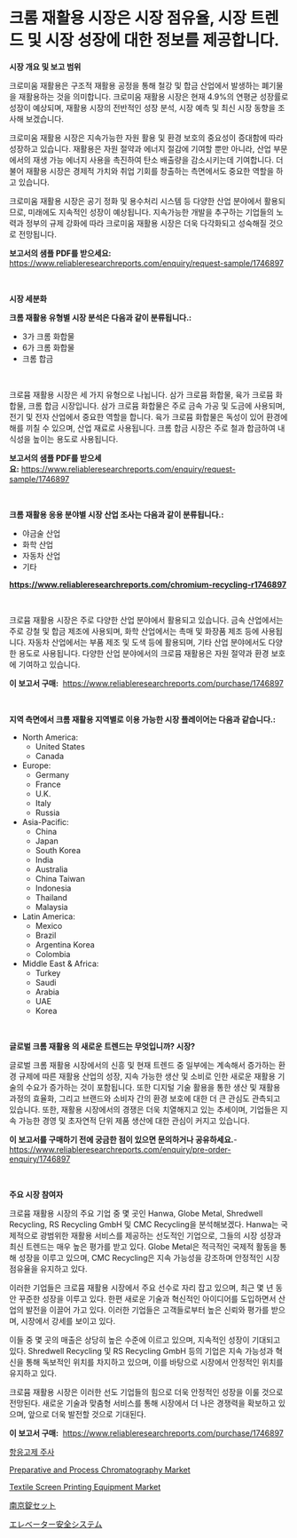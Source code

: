 <p><h1>크롬 재활용 시장은 시장 점유율, 시장 트렌드 및 시장 성장에 대한 정보를 제공합니다.</h1></p><p><strong>시장 개요 및 보고 범위</strong></p>
<p><p>크로미움 재활용은 구조적 재활용 공정을 통해 철강 및 합금 산업에서 발생하는 폐기물을 재활용하는 것을 의미합니다. 크로미움 재활용 시장은 현재 4.9%의 연평균 성장률로 성장이 예상되며, 재활용 시장의 전반적인 성장 분석, 시장 예측 및 최신 시장 동향을 조사해 보겠습니다.</p><p>크로미움 재활용 시장은 지속가능한 자원 활용 및 환경 보호의 중요성이 증대함에 따라 성장하고 있습니다. 재활용은 자원 절약과 에너지 절감에 기여할 뿐만 아니라, 산업 부문에서의 재생 가능 에너지 사용을 촉진하여 탄소 배출량을 감소시키는데 기여합니다. 더불어 재활용 시장은 경제적 가치와 취업 기회를 창출하는 측면에서도 중요한 역할을 하고 있습니다.</p><p>크로미움 재활용 시장은 공기 정화 및 용수처리 시스템 등 다양한 산업 분야에서 활용되므로, 미래에도 지속적인 성장이 예상됩니다. 지속가능한 개발을 추구하는 기업들의 노력과 정부의 규제 강화에 따라 크로미움 재활용 시장은 더욱 다각화되고 성숙해질 것으로 전망됩니다.</p></p>
<p><strong>보고서의 샘플 PDF를 받으세요:</strong> <a href="https://www.reliableresearchreports.com/enquiry/request-sample/1746897">https://www.reliableresearchreports.com/enquiry/request-sample/1746897</a></p>
<p>&nbsp;</p>
<p><strong>시장 세분화</strong></p>
<p><strong>크롬 재활용 유형별 시장 분석은 다음과 같이 분류됩니다.:</strong></p>
<p><ul><li>3가 크롬 화합물</li><li>6가 크롬 화합물</li><li>크롬 합금</li></ul></p>
<p>&nbsp;</p>
<p><p>크로뮴 재활용 시장은 세 가지 유형으로 나뉩니다. 삼가 크로뮴 화합물, 육가 크로뮴 화합물, 크롬 합금 시장입니다. 삼가 크로뮴 화합물은 주로 금속 가공 및 도금에 사용되며, 전기 및 전자 산업에서 중요한 역할을 합니다. 육가 크로뮴 화합물은 독성이 있어 환경에 해를 끼칠 수 있으며, 산업 재료로 사용됩니다. 크롬 합금 시장은 주로 철과 합금하여 내식성을 높이는 용도로 사용됩니다.</p></p>
<p><strong>보고서의 샘플 PDF를 받으세요:</strong>&nbsp;<a href="https://www.reliableresearchreports.com/enquiry/request-sample/1746897">https://www.reliableresearchreports.com/enquiry/request-sample/1746897</a></p>
<p>&nbsp;</p>
<p><strong> 크롬 재활용 응용 분야별 시장 산업 조사는 다음과 같이 분류됩니다.:</strong></p>
<p><ul><li>야금술 산업</li><li>화학 산업</li><li>자동차 산업</li><li>기타</li></ul></p>
<p><strong><a href="https://www.reliableresearchreports.com/chromium-recycling-r1746897">https://www.reliableresearchreports.com/chromium-recycling-r1746897</a></strong></p>
<p>&nbsp;</p>
<p><p>크로뮴 재활용 시장은 주로 다양한 산업 분야에서 활용되고 있습니다. 금속 산업에서는 주로 강철 및 합금 제조에 사용되며, 화학 산업에서는 촉매 및 화장품 제조 등에 사용됩니다. 자동차 산업에서는 부품 제조 및 도색 등에 활용되며, 기타 산업 분야에서도 다양한 용도로 사용됩니다. 다양한 산업 분야에서의 크로뮴 재활용은 자원 절약과 환경 보호에 기여하고 있습니다.</p></p>
<p><strong>이 보고서 구매:</strong>&nbsp; <a href="https://www.reliableresearchreports.com/purchase/1746897">https://www.reliableresearchreports.com/purchase/1746897</a></p>
<p>&nbsp;</p>
<p><strong>지역 측면에서 크롬 재활용 지역별로 이용 가능한 시장 플레이어는 다음과 같습니다.:</strong></p>
<p><ul>
    <li>
        North America:
        <ul>
            <li>United States</li>
            <li>Canada</li>
        </ul>
    </li>
    <li>
        Europe:
        <ul>
            <li>Germany</li>
            <li>France</li>
            <li>U.K.</li>
            <li>Italy</li>
            <li>Russia</li>
        </ul>
    </li>
    <li>
        Asia-Pacific:
        <ul>
            <li>China</li>
            <li>Japan</li>
            <li>South Korea</li>
            <li>India</li>
            <li>Australia</li>
            <li>China Taiwan</li>
            <li>Indonesia</li>
            <li>Thailand</li>
            <li>Malaysia</li>
        </ul>
    </li>
    <li>
        Latin America:
        <ul>
            <li>Mexico</li>
            <li>Brazil</li>
            <li>Argentina Korea</li>
            <li>Colombia</li>
        </ul>
    </li>
    <li>
        Middle East & Africa:
        <ul>
            <li>Turkey</li>
            <li>Saudi</li>
            <li>Arabia</li>
            <li>UAE</li>
            <li>Korea</li>
        </ul>
    </li>
    </ul></p>
<p>&nbsp;</p>
<p><strong>글로벌 크롬 재활용 의 새로운 트렌드는 무엇입니까? 시장?</strong></p>
<p><p>글로벌 크롬 재활용 시장에서의 신흥 및 현재 트렌드 중 일부에는 계속해서 증가하는 환경 규제에 따른 재활용 산업의 성장, 지속 가능한 생산 및 소비로 인한 새로운 재활용 기술의 수요가 증가하는 것이 포함됩니다. 또한 디지털 기술 활용을 통한 생산 및 재활용 과정의 효율화, 그리고 브랜드와 소비자 간의 환경 보호에 대한 더 큰 관심도 관측되고 있습니다. 또한, 재활용 시장에서의 경쟁은 더욱 치열해지고 있는 추세이며, 기업들은 지속 가능한 경영 및 초자연적 단위 제품 생산에 대한 관심이 커지고 있습니다.</p></p>
<p><strong>이 보고서를 구매하기 전에 궁금한 점이 있으면 문의하거나 공유하세요.</strong>- <a href="https://www.reliableresearchreports.com/enquiry/pre-order-enquiry/1746897">https://www.reliableresearchreports.com/enquiry/pre-order-enquiry/1746897</a></p>
<p>&nbsp;</p>
<p><strong>주요 시장 참여자</strong></p>
<p><p>크로뮴 재활용 시장의 주요 기업 중 몇 곳인 Hanwa, Globe Metal, Shredwell Recycling, RS Recycling GmbH 및 CMC Recycling을 분석해보겠다. Hanwa는 국제적으로 광범위한 재활용 서비스를 제공하는 선도적인 기업으로, 그들의 시장 성장과 최신 트렌드는 매우 높은 평가를 받고 있다. Globe Metal은 적극적인 국제적 활동을 통해 성장을 이루고 있으며, CMC Recycling은 지속 가능성을 강조하며 안정적인 시장 점유율을 유지하고 있다.</p><p>이러한 기업들은 크로뮴 재활용 시장에서 주요 선수로 자리 잡고 있으며, 최근 몇 년 동안 꾸준한 성장을 이루고 있다. 한편 새로운 기술과 혁신적인 아이디어를 도입하면서 산업의 발전을 이끌어 가고 있다. 이러한 기업들은 고객들로부터 높은 신뢰와 평가를 받으며, 시장에서 강세를 보이고 있다.</p><p>이들 중 몇 곳의 매출은 상당히 높은 수준에 이르고 있으며, 지속적인 성장이 기대되고 있다. Shredwell Recycling 및 RS Recycling GmbH 등의 기업은 지속 가능성과 혁신을 통해 독보적인 위치를 차지하고 있으며, 이를 바탕으로 시장에서 안정적인 위치를 유지하고 있다.</p><p>크로뮴 재활용 시장은 이러한 선도 기업들의 힘으로 더욱 안정적인 성장을 이룰 것으로 전망된다. 새로운 기술과 맞춤형 서비스를 통해 시장에서 더 나은 경쟁력을 확보하고 있으며, 앞으로 더욱 발전할 것으로 기대된다.</p></p>
<p><strong>이 보고서 구매:</strong>&nbsp;&nbsp;<a href="https://www.reliableresearchreports.com/purchase/1746897">https://www.reliableresearchreports.com/purchase/1746897</a></p>
<p><p><a href="https://github.com/bunxhcci35271755/Market-Research-Report-List-1/blob/main/329744524962.md">항응고제 주사</a></p><p><a href="https://github.com/derrinmiltonellis35gcl/Market-Research-Report-List-2/blob/main/preparative-and-process-chromatography-market.md">Preparative and Process Chromatography Market</a></p><p><a href="https://github.com/Chiragrp22/Market-Research-Report-List-4/blob/main/textile-screen-printing-equipment-market.md">Textile Screen Printing Equipment Market</a></p><p><a href="https://medium.com/@alliegrater55/%E3%83%91%E3%83%89%E3%83%AD%E3%83%83%E3%82%AF%E3%82%BB%E3%83%83%E3%83%88%E5%B8%82%E5%A0%B4%E3%81%AE%E8%A6%8F%E6%A8%A1-cagr-%E3%83%88%E3%83%AC%E3%83%B3%E3%83%892024-2030-7778b96cb876">南京錠セット</a></p><p><a href="https://github.com/efcvopdgkdx128/Market-Research-Report-List-1/blob/main/823489327042.md">エレベーター安全システム</a></p></p>